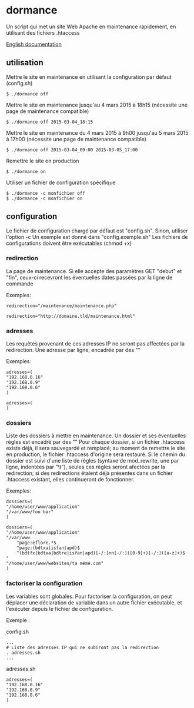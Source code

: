 # dormance
Un script qui met un site Web Apache en maintenance rapidement, en utilisant des fichiers .htaccess

[English documentation](README_EN.md)

## utilisation

Mettre le site en maintenance en utilisant la configuration par défaut (config.sh)
```
$ ./dormance off
```

Mettre le site en maintenance jusqu'au 4 mars 2015 à 18h15
(nécessite une page de maintenance compatible)
```
$ ./dormance off 2015-03-04_18:15
```

Mettre le site en maintenance du 4 mars 2015 à 9h00 jusqu'au 5 mars 2015 à 17h00
(nécessite une page de maintenance compatible)
```
$ ./dormance off 2015-03-04_09:00 2015-03-05_17:00
```

Remettre le site en production
```
$ ./dormance on
```

Utiliser un fichier de configuration spécifique
```
$ ./dormance -c monfichier off
$ ./dormance -c monfichier on
```

## configuration

Le fichier de configuration chargé par défaut est "config.sh". Sinon, utiliser l'option -c
Un exemple est donné dans "config.exemple.sh"
Les fichiers de configurations doivent être exécutables (chmod +x)

### redirection

La page de maintenance.
Si elle accepte des paramètres GET "debut" et "fin", ceux-ci recevront les éventuelles dates
passées par la ligne de commande

Exemples:
```
redirection="/maintenance/maintenance.php"
```

```
redirection="http://domaine.tld/maintenance.html"
```

### adresses

Les requêtes provenant de ces adresses IP ne seront pas affectées par la redirection.
Une adresse par ligne, encadrée par des ""

Exemples:
```
adresses=(
"192.168.0.16"
"192.168.0.9"
"192.168.0.6"
)

```

```
adresses=(
)
```

### dossiers

Liste des dossiers à mettre en maintenance. Un dossier et ses éventuelles règles est encadré par des ""
Pour chaque dossier, si un fichier .htaccess existe déjà, il sera sauvegardé et remplacé; au moment de
remettre le site en production, le fichier .htaccess d'origine sera restauré.
Si le chemin du dossier est suivi d'une liste de règles (syntaxe de mod_rewrite, une par ligne, indentées par "\t"),
seules ces règles seront afectées par la redirection; si des redirections étaient déjà présentes dans un
fichier .htaccess existant, elles continueront de fonctionner.

Exemples:
```
dossiers=(
"/home/user/www/application"
"/var/www/foo bar"
)
```

```
dossiers=(
"/home/user/www/application"
"/var/www
	^page:eflore.*$
	^page:(bdtxa|isfan|apd)$
	^(bdtfx|bdtxa|bdtre|isfan|apd)[-/:]nn[-/:]([0-9]+)[-/:]([a-z]+)$
"
"/home/user/www/websites/ta mémé.com"
)
```

### factoriser la configuration

Les variables sont globales. Pour factoriser la configuration, on peut déplacer une déclaration
de variable dans un autre fichier exécutable, et l'exécuter depuis le fichier de configuration.

Exemple :

config.sh
```
...
# Liste des adresses IP qui ne subiront pas la redirection
. adresses.sh
...
```
adresses.sh
```
adresses=(
"192.168.0.16"
"192.168.0.9"
"192.168.0.6"
)
```


